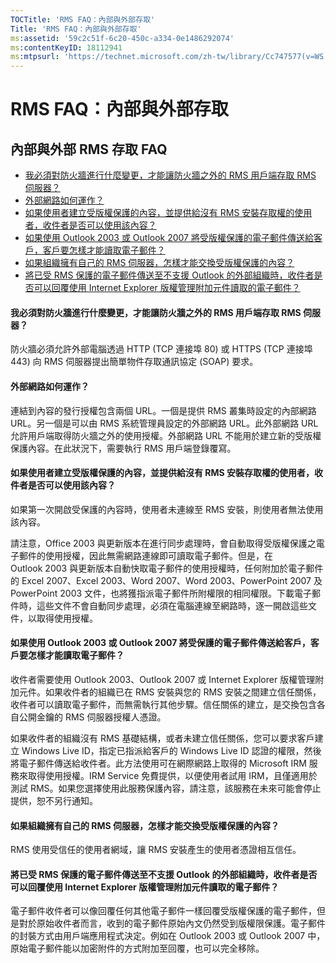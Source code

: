 ```yaml
---
TOCTitle: 'RMS FAQ：內部與外部存取'
Title: 'RMS FAQ：內部與外部存取'
ms:assetid: '59c2c51f-6c20-450c-a334-0e1486292074'
ms:contentKeyID: 18112941
ms:mtpsurl: 'https://technet.microsoft.com/zh-tw/library/Cc747577(v=WS.10)'
---
```


RMS FAQ：內部與外部存取
=======================

內部與外部 RMS 存取 FAQ
-----------------------

-   [我必須對防火牆進行什麼變更，才能讓防火牆之外的 RMS 用戶端存取 RMS 伺服器？](#bkmk_37)
-   [外部網路如何運作？](#bkmk_38)
-   [如果使用者建立受版權保護的內容，並提供給沒有 RMS 安裝存取權的使用者，收件者是否可以使用該內容？](#bkmk_39)
-   [如果使用 Outlook 2003 或 Outlook 2007 將受版權保護的電子郵件傳送給客戶，客戶要怎樣才能讀取電子郵件？](#bkmk_40)
-   [如果組織擁有自己的 RMS 伺服器，怎樣才能交換受版權保護的內容？](#bkmk_41)
-   [將已受 RMS 保護的電子郵件傳送至不支援 Outlook 的外部組織時，收件者是否可以回覆使用 Internet Explorer 版權管理附加元件讀取的電子郵件？](#bkmk_42)

<span id="BKMK_37"></span>
#### 我必須對防火牆進行什麼變更，才能讓防火牆之外的 RMS 用戶端存取 RMS 伺服器？

防火牆必須允許外部電腦透過 HTTP (TCP 連接埠 80) 或 HTTPS (TCP 連接埠 443) 向 RMS 伺服器提出簡單物件存取通訊協定 (SOAP) 要求。

<span id="BKMK_38"></span>
#### 外部網路如何運作？

連結到內容的發行授權包含兩個 URL。一個是提供 RMS 叢集時設定的內部網路 URL。另一個是可以由 RMS 系統管理員設定的外部網路 URL。此外部網路 URL 允許用戶端取得防火牆之外的使用授權。外部網路 URL 不能用於建立新的受版權保護內容。在此狀況下，需要執行 RMS 用戶端登錄覆寫。

<span id="BKMK_39"></span>
#### 如果使用者建立受版權保護的內容，並提供給沒有 RMS 安裝存取權的使用者，收件者是否可以使用該內容？

如果第一次開啟受保護的內容時，使用者未連線至 RMS 安裝，則使用者無法使用該內容。

請注意，Office 2003 與更新版本在進行同步處理時，會自動取得受版權保護之電子郵件的使用授權，因此無需網路連線即可讀取電子郵件。但是，在 Outlook 2003 與更新版本自動快取電子郵件的使用授權時，任何附加於電子郵件的 Excel 2007、Excel 2003、Word 2007、Word 2003、PowerPoint 2007 及 PowerPoint 2003 文件，也將獲指派電子郵件所附權限的相同權限。下載電子郵件時，這些文件不會自動同步處理，必須在電腦連線至網路時，逐一開啟這些文件，以取得使用授權。

<span id="BKMK_40"></span>
#### 如果使用 Outlook 2003 或 Outlook 2007 將受保護的電子郵件傳送給客戶，客戶要怎樣才能讀取電子郵件？

收件者需要使用 Outlook 2003、Outlook 2007 或 Internet Explorer 版權管理附加元件。如果收件者的組織已在 RMS 安裝與您的 RMS 安裝之間建立信任關係，收件者可以讀取電子郵件，而無需執行其他步驟。信任關係的建立，是交換包含各自公開金鑰的 RMS 伺服器授權人憑證。

如果收件者的組織沒有 RMS 基礎結構，或者未建立信任關係，您可以要求客戶建立 Windows Live ID，指定已指派給客戶的 Windows Live ID 認證的權限，然後將電子郵件傳送給收件者。此方法使用可在網際網路上取得的 Microsoft IRM 服務來取得使用授權。IRM Service 免費提供，以便使用者試用 IRM，且僅適用於測試 RMS。如果您選擇使用此服務保護內容，請注意，該服務在未來可能會停止提供，恕不另行通知。

<span id="BKMK_41"></span>
#### 如果組織擁有自己的 RMS 伺服器，怎樣才能交換受版權保護的內容？

RMS 使用受信任的使用者網域，讓 RMS 安裝產生的使用者憑證相互信任。

<span id="BKMK_42"></span>
#### 將已受 RMS 保護的電子郵件傳送至不支援 Outlook 的外部組織時，收件者是否可以回覆使用 Internet Explorer 版權管理附加元件讀取的電子郵件？

電子郵件收件者可以像回覆任何其他電子郵件一樣回覆受版權保護的電子郵件，但是對於原始收件者而言，收到的電子郵件原始內文仍然受到版權限保護。電子郵件的封裝方式由用戶端應用程式決定。例如在 Outlook 2003 或 Outlook 2007 中，原始電子郵件能以加密附件的方式附加至回覆，也可以完全移除。